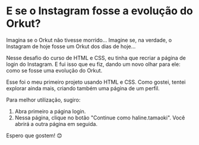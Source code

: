 # E se o Instagram fosse a evolução do Orkut?

Imagina se o Orkut não tivesse morrido... Imagine se, na verdade, o Instagram de hoje fosse um Orkut dos dias de hoje...

Nesse desafio do curso de HTML e CSS, eu tinha que recriar a página de login do Instagram. E fui isso que eu fiz, dando um novo olhar para ele: como se fosse uma evolução do Orkut. 

Esse foi o meu primeiro projeto usando HTML e CSS. Como gostei, tentei explorar ainda mais, criando também uma página de um perfil.

Para melhor utilização, sugiro:
1. Abra primeiro a página login.
2. Nessa página, clique no botão "Continue como haline.tamaoki". Você abrirá a outra página em seguida. 

Espero que gostem! 😊
